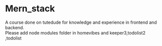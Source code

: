 # Mern_stack
A course done on tutedude for knowledge and experience in frontend and backend.<br>
Please add node modules folder in homevibes and keeper3,todolist2 ,todolist

